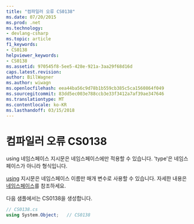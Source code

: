 ```yaml
---
title: "컴파일러 오류 CS0138"
ms.date: 07/20/2015
ms.prod: .net
ms.technology:
- devlang-csharp
ms.topic: article
f1_keywords:
- CS0138
helpviewer_keywords:
- CS0138
ms.assetid: 970545f8-5ee5-428e-921a-3aa29f68d16d
caps.latest.revision: 
author: BillWagner
ms.author: wiwagn
ms.openlocfilehash: eea44ba56c9d78b1b559cb385c5ca1560864f049
ms.sourcegitcommit: 83dd5ec003e788ccb3e33f3412a7af39ae347646
ms.translationtype: MT
ms.contentlocale: ko-KR
ms.lasthandoff: 03/15/2018
---
```

# <a name="compiler-error-cs0138"></a>컴파일러 오류 CS0138
using 네임스페이스 지시문은 네임스페이스에만 적용할 수 있습니다. 'type'은 네임스페이스가 아니라 형식입니다.  
  
 [using](../../csharp/language-reference/keywords/using.md) 지시문은 네임스페이스 이름만 매개 변수로 사용할 수 있습니다. 자세한 내용은 [네임스페이스](../../csharp/programming-guide/namespaces/index.md)를 참조하세요.  
  
 다음 샘플에서는 CS0138을 생성합니다.  
  
```csharp  
// CS0138.cs  
using System.Object;   // CS0138  
```
